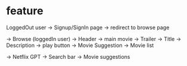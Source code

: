 # feature 

LoggedOut user
-> Signup/SignIn page 
-> redirect to browse page 

-> Browse (loggedIn user) 
    -> Header 
    -> main movie
        -> Trailer 
        -> Title 
        -> Description 
        -> play button 
        -> Movie Suggestion 
            -> Movie list

-> Netflix GPT 
    -> Search bar 
        -> Movie suggestions